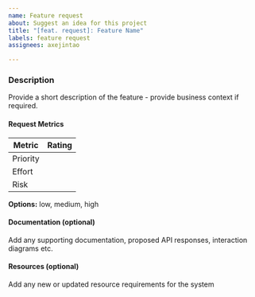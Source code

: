 ```yaml
---
name: Feature request
about: Suggest an idea for this project
title: "[feat. request]: Feature Name"
labels: feature request
assignees: axejintao

---
```


### Description

Provide a short description of the feature - provide business context if required. 

#### Request Metrics 

| Metric | Rating | 
| --- | --- |
| Priority | |
| Effort | |
| Risk | |
 
**Options:** low, medium, high

#### Documentation (optional)

Add any supporting documentation, proposed API responses, interaction diagrams etc. 

#### Resources (optional)

Add any new or updated resource requirements for the system
